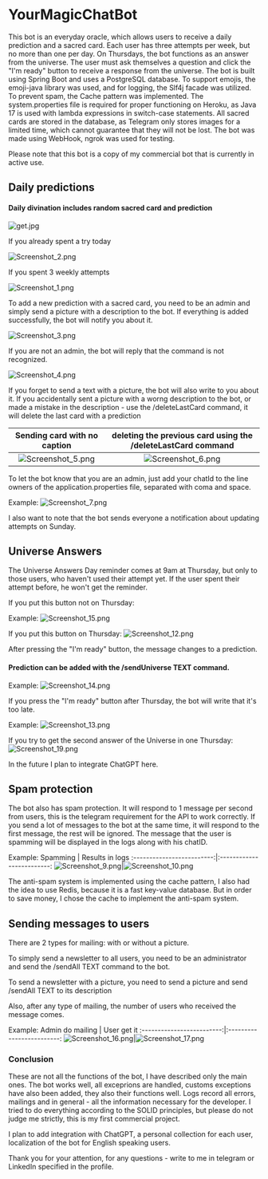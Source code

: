 ﻿#  YourMagicChatBot

This bot is an everyday oracle, which allows users to receive a daily prediction and a sacred card. Each user has three attempts per week, but no more than one per day. On Thursdays, the bot functions as an answer from the universe. The user must ask themselves a question and click the "I'm ready" button to receive a response from the universe. The bot is built using Spring Boot and uses a PostgreSQL database. To support emojis, the emoji-java library was used, and for logging, the Slf4j facade was utilized. To prevent spam, the Cache pattern was implemented. The system.properties file is required for proper functioning on Heroku, as Java 17 is used with lambda expressions in switch-case statements. All sacred cards are stored in the database, as Telegram only stores images for a limited time, which cannot guarantee that they will not be lost. The bot was made using WebHook, ngrok was used for testing.

Please note that this bot is a copy of my commercial bot that is currently in active use.

##  Daily predictions

#### Daily divination includes random sacred card and prediction


![get.jpg](screenshots/get.jpg)

If you already spent a try today

![Screenshot_2.png](screenshots/Screenshot_2.png)

If you spent 3 weekly attempts

![Screenshot_1.png](screenshots/Screenshot_1.png)

To add a new prediction with a sacred card, you need to be an admin and simply send a picture with a description to the bot.
If everything is added successfully, the bot will notify you about it.


![Screenshot_3.png](screenshots/Screenshot_3.png)

If you are not an admin, the bot will reply that the command is not recognized.

![Screenshot_4.png](screenshots/Screenshot_4.png)

If you forget to send a text with a picture, the bot will also write to you about it.
If you accidentally sent a picture with a worng description to the bot, or made a mistake in the description - use the /deleteLastCard command, it will delete the last card with a prediction

Sending card with no caption    |   deleting the previous card using the /deleteLastCard command
:-------------------------:|:-------------------------:
![Screenshot_5.png](screenshots/Screenshot_5.png)|![Screenshot_6.png](screenshots/Screenshot_6.png)

To let the bot know that you are an admin, just add your chatId to the line owners of the application.properties file, separated with coma and space.

Example:
![Screenshot_7.png](screenshots/Screenshot_7.png)

I also want to note that the bot sends everyone a notification about updating attempts on Sunday.

##  Universe Answers
The Universe Answers Day reminder comes at 9am at Thursday, but only to those users, who haven't used their attempt yet.
If the user spent their attempt before, he won't get the reminder.

If you put this button not on Thursday:

Example:
![Screenshot_15.png](screenshots/Screenshot_15.png)

If you put this button on Thursday:
![Screenshot_12.png](screenshots/Screenshot_12.png)

After pressing the "I'm ready" button, the message changes to a prediction.
#### Prediction can be added with the /sendUniverse TEXT command.

Example:
![Screenshot_14.png](screenshots/Screenshot_14.png)

If you press the "I'm ready" button after Thursday, the bot will write that it's too late.

Example:
![Screenshot_13.png](screenshots/Screenshot_13.png)

If you try to get the second answer of the Universe in one Thursday:
![Screenshot_19.png](screenshots/Screenshot_19.png)


In the future I plan to integrate ChatGPT here.

##  Spam protection
The bot also has spam protection. It will respond to 1 message per second from users, this is the telegram requirement for the API to work correctly.
If you send a lot of messages to the bot at the same time, it will respond to the first message, the rest will be ignored.
The message that the user is spamming will be displayed in the logs along with his chatID.

Example:
Spamming   |   Results in logs
:-------------------------:|:-------------------------:
![Screenshot_9.png](screenshots/Screenshot_9.png)|![Screenshot_10.png](screenshots/Screenshot_10.png)

The anti-spam system is implemented using the cache pattern, I also had the idea to use Redis, because it is a fast key-value database. But in order to save money, I chose the cache to implement the anti-spam system.

## Sending messages to users

There are 2 types for mailing: with or without a picture.

To simply send a newsletter to all users, you need to be an administrator and send the /sendAll TEXT command to the bot.

To send a newsletter with a picture, you need to send a picture and send /sendAll TEXT to its description

Also, after any type of mailing, the number of users who received the message comes.

Example:
Admin do mailing |   User get it
:-------------------------:|:-------------------------:
![Screenshot_16.png](screenshots/Screenshot_16.png)|![Screenshot_17.png](screenshots/Screenshot_17.png)

### Сonclusion

These are not all the functions of the bot, I have described only the main ones.
The bot works well, all exceprions are handled, customs exceptions have also been added, they also their functions well.
Logs record all errors, mailings and in general - all the information necessary for the developer.
I tried to do everything according to the SOLID principles, but please do not judge me strictly, this is my first commercial project.

I plan to add integration with ChatGPT, a personal collection for each user, localization of the bot for English speaking users.

Thank you for your attention, for any questions - write to me in telegram or LinkedIn specified in the profile.
